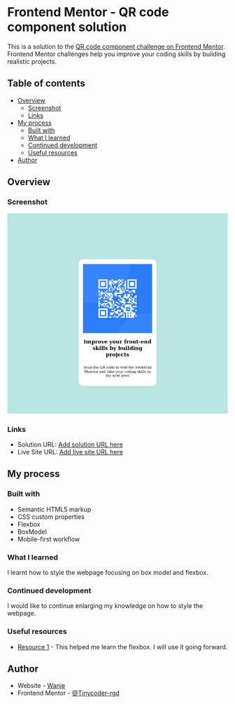 # Frontend Mentor - QR code component solution

This is a solution to the [QR code component challenge on Frontend Mentor](https://www.frontendmentor.io/challenges/qr-code-component-iux_sIO_H). Frontend Mentor challenges help you improve your coding skills by building realistic projects. 

## Table of contents

- [Overview](#overview)
  - [Screenshot](#screenshot)
  - [Links](#links)
- [My process](#my-process)
  - [Built with](#built-with)
  - [What I learned](#what-i-learned)
  - [Continued development](#continued-development)
  - [Useful resources](#useful-resources)
- [Author](#author)
## Overview

### Screenshot

![](Screenshot%202025-%20QR%20Web.png)



### Links

- Solution URL: [Add solution URL here](https://your-solution-url.com)
- Live Site URL: [Add live site URL here](https://your-live-site-url.com)

## My process

### Built with

- Semantic HTML5 markup
- CSS custom properties
- Flexbox
- BoxModel
- Mobile-first workflow

### What I learned

I learnt how to style the webpage focusing on box model and flexbox.

### Continued development

I would like to continue enlarging my knowledge on how to style the webpage.

### Useful resources

- [Resource 1](https://web.dev/learn/css/flexbox) - This helped me learn the flexbox. I will use it going forward.

## Author

- Website - [Wanje](https://www.your-site.com)
- Frontend Mentor - [@Tinycoder-rgd](https://www.frontendmentor.io/profile/Tinycoder-rgd)

